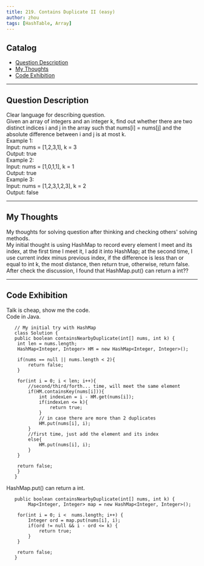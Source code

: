 ```yaml
---
title: 219. Contains Duplicate II (easy)               
author: zhou      
tags: [HashTable, Array]        
---
```


       

## Catalog  
+ [Question Description](#partI)
+ [My Thoughts](#partII)
+ [Code Exhibition](#partIII)

----------------------------------

## Question Description
Clear language for describing question.    
Given an array of integers and an integer k, find out whether there are two distinct indices i and j in the array such that nums[i] = nums[j] and the absolute difference between i and j is at most k.      
Example 1:    
Input: nums = [1,2,3,1], k = 3   
Output: true   
Example 2:   
Input: nums = [1,0,1,1], k = 1   
Output: true   
Example 3:   
Input: nums = [1,2,3,1,2,3], k = 2   
Output: false   


----------------------------------

## My Thoughts
My thoughts for solving question after thinking and checking others' solving methods.        
My initial thought is using HashMap to record every element I meet and its index, at the first time I meet it, I add it into HashMap; at the second time, I use current index minus previous index, if the difference is less than or equal to int k, the most distance, then return true, otherwise, return false.    
After check the discussion, I found that HashMap.put() can return a int??






----------------------------------

## Code Exhibition
Talk is cheap, show me the code.    
Code in Java.     

       // My initial try with HashMap
       class Solution {
       public boolean containsNearbyDuplicate(int[] nums, int k) {
        int len = nums.length;
        HashMap<Integer, Integer> HM = new HashMap<Integer, Integer>();
        
        if(nums == null || nums.length < 2){
            return false;
        }
        
        for(int i = 0; i < len; i++){
            //second/third/forth... time, will meet the same element
            if(HM.containsKey(nums[i])){
                int indexLen = i - HM.get(nums[i]); 
                if(indexLen <= k){
                    return true;
                }
                // in case there are more than 2 duplicates
                HM.put(nums[i], i);
            }
            //first time, just add the element and its index
            else{
                HM.put(nums[i], i);
            }
        }
        
        return false;
        }
       }


HashMap.put() can return a int.  

       public boolean containsNearbyDuplicate(int[] nums, int k) {
       		Map<Integer, Integer> map = new HashMap<Integer, Integer>();
	
		for(int i = 0; i <  nums.length; i++) {
			Integer ord = map.put(nums[i], i);
			if(ord != null && i - ord <= k) {
				return true;
			}
		}
	
		return false;
       }



